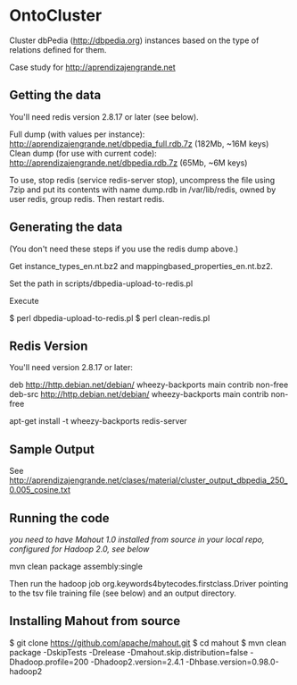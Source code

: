 OntoCluster
===========

Cluster dbPedia (http://dbpedia.org) instances based on the type of relations defined for them.

Case study for http://aprendizajengrande.net


Getting the data
----------------

You'll need redis version 2.8.17 or later (see below).

Full dump (with values per instance): http://aprendizajengrande.net/dbpedia_full.rdb.7z (182Mb, ~16M keys)
Clean dump (for use with current code): http://aprendizajengrande.net/dbpedia.rdb.7z (65Mb, ~6M keys)

To use, stop redis (service redis-server stop), uncompress the file using 7zip and put its 
contents with name dump.rdb in /var/lib/redis, owned by user redis, group redis. 
Then restart redis.


Generating the data
-------------------

(You don't need these steps if you use the redis dump above.)

Get instance_types_en.nt.bz2 and mappingbased_properties_en.nt.bz2.

Set the path in scripts/dbpedia-upload-to-redis.pl

Execute 

$ perl dbpedia-upload-to-redis.pl
$ perl clean-redis.pl


Redis Version
-------------

You'll need version 2.8.17 or later:

deb http://http.debian.net/debian/ wheezy-backports main contrib non-free
deb-src http://http.debian.net/debian/ wheezy-backports main contrib non-free

apt-get install -t wheezy-backports redis-server

Sample Output
-------------

See http://aprendizajengrande.net/clases/material/cluster_output_dbpedia_250_0.005_cosine.txt

Running the code
----------------

*you need to have Mahout 1.0 installed from source in your local repo,
configured for Hadoop 2.0, see below*

mvn clean package assembly:single

Then run the hadoop job org.keywords4bytecodes.firstclass.Driver
pointing to the tsv file training file (see below) and an output
directory.

Installing Mahout from source
-----------------------------

$ git clone https://github.com/apache/mahout.git
$ cd mahout
$ mvn clean package -DskipTests -Drelease -Dmahout.skip.distribution=false -Dhadoop.profile=200 -Dhadoop2.version=2.4.1 -Dhbase.version=0.98.0-hadoop2

